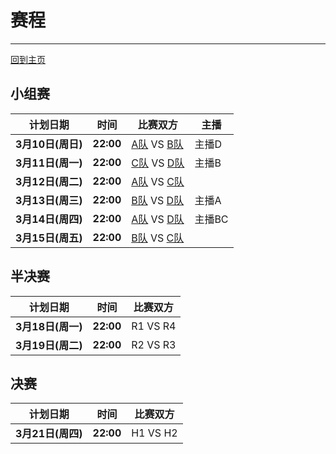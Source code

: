 # 赛程
---
[回到主页](README.md)

## 小组赛

|计划日期|时间|比赛双方|主播|
|--------|------|----|---|
|**3月10日(周日)** | **22:00** | [A队][ta] VS [B队][tb] |主播D
|**3月11日(周一)** | **22:00** | [C队][tc] VS [D队][td] |主播B
|**3月12日(周二)** | **22:00** | [A队][ta] VS [C队][tc] |
|**3月13日(周三)** | **22:00** | [B队][ta] VS [D队][td] |主播A
|**3月14日(周四)** | **22:00** | [A队][ta] VS [D队][tb] |主播BC
|**3月15日(周五)** | **22:00** | [B队][ta] VS [C队][tb] |

## 半决赛

|计划日期|时间|比赛双方|
|--------|------|----|
|**3月18日(周一)** | **22:00** | R1 VS R4 |
|**3月19日(周二)** | **22:00** | R2 VS R3 |

## 决赛

|计划日期|时间|比赛双方|
|--------|------|----|
|**3月21日(周四)** | **22:00** | H1 VS H2 |

[ta]: teama.md
[tb]: teamb.md
[tc]: teamc.md
[td]: teamd.md
